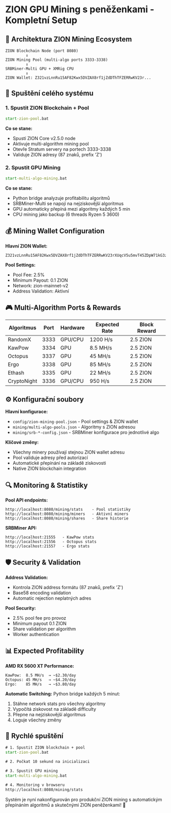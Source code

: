 # ZION GPU Mining s peněženkami - Kompletní Setup

## 🎯 Architektura ZION Mining Ecosystem

```
ZION Blockchain Node (port 8080)
         ↕
ZION Mining Pool (multi-algo ports 3333-3338)  
         ↕
SRBMiner-Multi GPU + XMRig CPU
         ↕
ZION Wallet: Z321vzLnnRu15AF82Kwx5DVZAX8rf1jZdDThTFZERRwKV23r...
```

## 🚀 Spuštění celého systému

### 1. Spustit ZION Blockchain + Pool
```bat
start-zion-pool.bat
```
**Co se stane:**
- Spustí ZION Core v2.5.0 node
- Aktivuje multi-algorithm mining pool
- Otevře Stratum servery na portech 3333-3338
- Validuje ZION adresy (87 znaků, prefix 'Z')

### 2. Spustit GPU Mining
```bat
start-multi-algo-mining.bat
```
**Co se stane:**
- Python bridge analyzuje profitabilitu algoritmů
- SRBMiner-Multi se napojí na nejziskovější algoritmus
- GPU automaticky přepíná mezi algoritmy každých 5 min
- CPU mining jako backup (6 threads Ryzen 5 3600)

## 💰 Mining Wallet Configuration

**Hlavní ZION Wallet:**
```
Z321vzLnnRu15AF82Kwx5DVZAX8rf1jZdDThTFZERRwKV23rXUqcV5u5mvT45ZDpW71kG3zEGuM5F2n3uytvAx5G9jFSY5HcFU
```

**Pool Settings:**
- Pool Fee: 2.5%
- Minimum Payout: 0.1 ZION
- Network: zion-mainnet-v2
- Address Validation: Aktivní

## 🎮 Multi-Algorithm Ports & Rewards

| Algoritmus | Port | Hardware | Expected Rate | Block Reward |
|-----------|------|----------|---------------|--------------|
| RandomX   | 3333 | GPU/CPU  | 1200 H/s     | 2.5 ZION     |
| KawPow    | 3334 | GPU      | 8.5 MH/s     | 2.5 ZION     |
| Octopus   | 3337 | GPU      | 45 MH/s      | 2.5 ZION     |
| Ergo      | 3338 | GPU      | 85 MH/s      | 2.5 ZION     |
| Ethash    | 3335 | GPU      | 22 MH/s      | 2.5 ZION     |
| CryptoNight| 3336 | GPU/CPU  | 950 H/s      | 2.5 ZION     |

## ⚙️ Konfigurační soubory

**Hlavní konfigurace:**
- `config/zion-mining-pool.json` - Pool settings & ZION wallet
- `mining/multi-algo-pools.json` - Algoritmy s ZION adresou
- `mining/srb-*-config.json` - SRBMiner konfigurace pro jednotlivé algo

**Klíčové změny:**
- Všechny minery používají stejnou ZION wallet adresu
- Pool validuje adresy před autorizací
- Automatické přepínání na základě ziskovosti
- Native ZION blockchain integration

## 🔍 Monitoring & Statistiky

**Pool API endpoints:**
```
http://localhost:8080/mining/stats    - Pool statistiky
http://localhost:8080/mining/miners   - Aktivní miners
http://localhost:8080/mining/shares   - Share historie
```

**SRBMiner API:**
```
http://localhost:21555   - KawPow stats
http://localhost:21556   - Octopus stats  
http://localhost:21557   - Ergo stats
```

## 🛡️ Security & Validation

**Address Validation:**
- Kontrola ZION address formátu (87 znaků, prefix 'Z')
- Base58 encoding validation
- Automatic rejection neplatných adres

**Pool Security:**
- 2.5% pool fee pro provoz
- Minimum payout 0.1 ZION
- Share validation per algorithm
- Worker authentication

## 📊 Expected Profitability

**AMD RX 5600 XT Performance:**
```
KawPow:  8.5 MH/s  → ~$2.30/day
Octopus: 45 MH/s   → ~$4.20/day  
Ergo:    85 MH/s   → ~$3.80/day
```

**Automatic Switching:**
Python bridge každých 5 minut:
1. Stáhne network stats pro všechny algoritmy
2. Vypočítá ziskovost na základě difficulty
3. Přepne na nejziskovější algoritmus
4. Loguje všechny změny

## 🚀 Rychlé spuštění

```bat
# 1. Spustit ZION blockchain + pool
start-zion-pool.bat

# 2. Počkat 10 sekund na inicializaci

# 3. Spustit GPU mining  
start-multi-algo-mining.bat

# 4. Monitoring v browseru
http://localhost:8080/mining/stats
```

Systém je nyní nakonfigurován pro produkční ZION mining s automatickým přepínáním algoritmů a skutečnými ZION peněženkami! 🎯